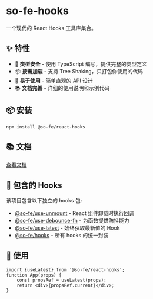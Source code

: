 # so-fe-hooks

一个现代的 React Hooks 工具库集合。

## ✨ 特性

* 🎯 **类型安全** - 使用 TypeScript 编写，提供完整的类型定义
* 📦 **按需加载** - 支持 Tree Shaking，只打包你使用的代码
* 🔧 **易于使用** - 简单直观的 API 设计
* 📚 **文档完善** - 详细的使用说明和示例代码

## 📦 安装

```bash
npm install @so-fe/react-hooks
```

## 📚 文档

[查看文档](https://so-fe.github.io/react-hooks/)

## 📒 包含的 Hooks

该项目包含以下独立的 hooks 包:

- [@so-fe/use-unmount](./packages/use-unmount) - React 组件卸载时执行回调
- [@so-fe/use-debounce-fn](./packages/use-debounce-fn) - 为函数提供防抖能力
- [@so-fe/use-latest](./packages/use-latest) - 始终获取最新值的 Hook
- [@so-fe/hooks](./packages/so-fe-hooks) - 所有 hooks 的统一封装

## 🔨 使用

```tsx
import {useLatest} from '@so-fe/react-hooks';
function App(props) {
    const propsRef = useLatest(props);
    return <div>{propsRef.current}</div>;
}
```
